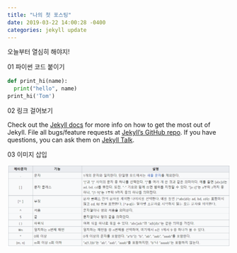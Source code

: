 ```yaml
---
title: "나의 첫 포스팅"
date: 2019-03-22 14:00:28 -0400
categories: jekyll update
---
```


오늘부터 열심히 해야지!

01 파이썬 코드 붙이기 

```python
def print_hi(name):
  print("hello", name)
print_hi('Tom')
```

02 링크 걸어보기

Check out the [Jekyll docs][jekyll-docs] for more info on how to get the most out of Jekyll. File all bugs/feature requests at [Jekyll’s GitHub repo][jekyll-gh]. If you have questions, you can ask them on [Jekyll Talk][jekyll-talk].

[jekyll-docs]: https://jekyllrb.com/docs/home
[jekyll-gh]:   https://github.com/jekyll/jekyll
[jekyll-talk]: https://talk.jekyllrb.com/


03 이미지 삽입

![re1](./img/re1.PNG)
